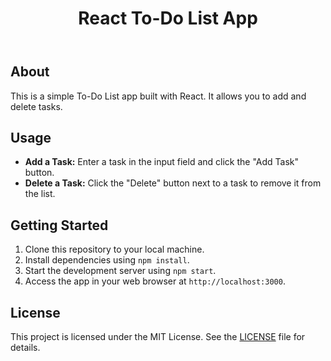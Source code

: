 <!DOCTYPE html>
<html lang="en">

<body>
    <header>
        <h1>React To-Do List App</h1>
    </header>
    <div class="container">
        <h2>About</h2>
        <p>This is a simple To-Do List app built with React. It allows you to add and delete tasks.</p>

  <h2>Usage</h2>
        <ul>
            <li>
                <strong>Add a Task:</strong> Enter a task in the input field and click the "Add Task" button.
            </li>
            <li>
                <strong>Delete a Task:</strong> Click the "Delete" button next to a task to remove it from the list.
            </li>
        </ul>

   <h2>Getting Started</h2>
        <ol>
            <li>Clone this repository to your local machine.</li>
            <li>Install dependencies using <code>npm install</code>.</li>
            <li>Start the development server using <code>npm start</code>.</li>
            <li>Access the app in your web browser at <code>http://localhost:3000</code>.</li>
        </ol>

  <h2>License</h2>
        <p>This project is licensed under the MIT License. See the <a href="LICENSE">LICENSE</a> file for details.</p>
    </div>
</body>
</html>
